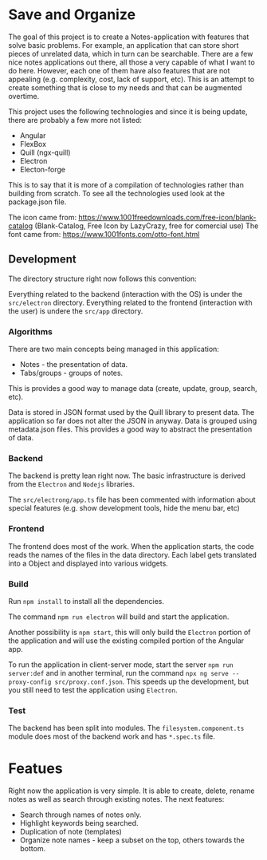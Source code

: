 # Save and Organize

The goal of this project is to create a Notes-application with features that solve basic problems. For example, an application that can store short pieces of unrelated data, which in turn can be searchable.  There are a few nice notes applications out there, all those a very capable of what I want to do here. However, each one of them have also features that are not appealing (e.g. complexity, cost, lack of support, etc). This is an attempt to create something that is close to my needs and that can be augmented overtime.

This project uses the following technologies and since it is being update, there are probably a few more not listed:
- Angular 
- FlexBox
- Quill (ngx-quill)
- Electron
- Electon-forge

This is to say that it is more of a compilation of technologies rather than building from scratch. To see all the technologies used look at the package.json file.

The icon came from: https://www.1001freedownloads.com/free-icon/blank-catalog (Blank-Catalog, Free Icon by LazyCrazy, free for comercial use)
The font came from: https://www.1001fonts.com/otto-font.html

## Development 

The directory structure right now follows this convention:

Everything related to the backend (interaction with the OS) is under the `src/electron` directory. 
Everything related to the frontend (interaction with the user) is undere the `src/app` directory.

### Algorithms

There are two main concepts being managed in this application: 
- Notes - the presentation of data.
- Tabs/groups - groups of notes.
 
 This is provides a good way to manage data (create, update, group, search, etc). 

 Data is stored in JSON format used by the Quill library to present data. The application so far does not alter the JSON in anyway. 
 Data is grouped using metadata.json files. This provides a good way to abstract the presentation of data. 

### Backend

The backend is pretty lean right now. The basic infrastructure is derived from the `Electron` and `Nodejs` libraries.

The `src/electrong/app.ts` file has been commented with information about special features (e.g. show development tools, hide the menu bar, etc)

### Frontend

The frontend does most of the work. When the application starts, the code reads the names of the files in the data directory. Each label gets translated into a Object and displayed into various widgets. 

### Build

Run `npm install` to install all the dependencies. 

The command `npm run electron` will build and start the application. 

Another possibility is `npm start`, this will only build the `Electron` portion of the application and will use the existing compiled portion of the Angular app. 

To run the application in client-server mode, start the server `npm run server:def` and in another terminal, run the command `npx ng serve --proxy-config src/proxy.conf.json`. This speeds up the development, but you still need to test the application using `Electron`.

### Test

The backend has been split into modules. The `filesystem.component.ts` module does most of the backend work and has `*.spec.ts` file. 

# Featues

Right now the application is very simple. It is able to create, delete, rename notes as well as search through existing notes. 
The next features:
- Search through names of notes only. 
- Highlight keywords being searched. 
- Duplication of note (templates)
- Organize note names - keep a subset on the top, others towards the bottom. 

